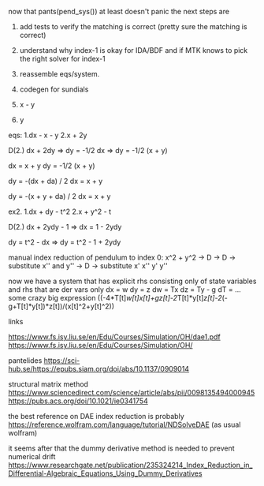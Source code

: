 now that pants(pend_sys()) at least doesn't panic the next steps are 
1) add tests to verify the matching is correct (pretty sure the matching is correct)
2) understand why index-1 is okay for IDA/BDF and if MTK knows to pick the right solver for index-1 
2) reassemble eqs/system. 
3) codegen for sundials 



1) x - y
2) y

eqs:
1.dx - x - y
2.x + 2y 

D(2.)
dx + 2dy => dy = -1/2 dx => dy = -1/2 (x + y)

dx = x + y
dy = -1/2 (x + y)


dy = -(dx + da) / 2
dx = x + y 

dy = -(x + y + da) / 2
dx = x + y 



ex2. 
1.dx + dy - t^2 
2.x + y^2 - t 

D(2.) 
dx + 2ydy - 1 => dx = 1 - 2ydy

dy = t^2 - dx  => dy = t^2 - 1 + 2ydy

manual index reduction of pendulum to index 0:
x^2 + y^2 -> D -> D -> substitute x'' and y'' -> D -> substitute x' x'' y' y'' 

now we have a system that has explicit rhs consisting only of state variables and rhs that are der vars only 
dx = w
dy = z
dw = Tx 
dz = Ty - g
dT = ... some crazy big expression ((-4*T[t]*w[t]*x[t]+g*z[t]-2*T[t]*y[t]*z[t]-2*(-g+T[t]*y[t])*z[t])/(x[t]^2+y[t]^2))


 

links

https://www.fs.isy.liu.se/en/Edu/Courses/Simulation/OH/dae1.pdf 
https://www.fs.isy.liu.se/en/Edu/Courses/Simulation/OH/

pantelides 
https://sci-hub.se/https://epubs.siam.org/doi/abs/10.1137/0909014

structural matrix method 
https://www.sciencedirect.com/science/article/abs/pii/0098135494000945
https://pubs.acs.org/doi/10.1021/ie0341754

the best reference on DAE index reduction is probably https://reference.wolfram.com/language/tutorial/NDSolveDAE (as usual wolfram)

it seems after that the dummy derivative method is needed to prevent numerical drift
https://www.researchgate.net/publication/235324214_Index_Reduction_in_Differential-Algebraic_Equations_Using_Dummy_Derivatives
    